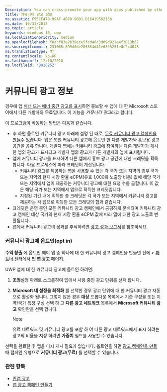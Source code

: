 ```yaml
---
Description: You can cross-promote your app with apps published by other developers. We call this feature community ads.
title: 커뮤니티 광고 정보
ms.assetid: F55CE478-99AF-4B70-90D1-D16419562136
ms.date: 10/31/2018
ms.topic: article
keywords: windows 10, uwp
ms.localizationpriority: medium
ms.openlocfilehash: f8acf83e2b39ece5fcd46c3d89d921e4f3013b67
ms.sourcegitcommit: 231065c899d0de285584d41e6335251e0c2c4048
ms.translationtype: MT
ms.contentlocale: ko-KR
ms.lasthandoff: 12/10/2018
ms.locfileid: "8828252"
---
```

# <a name="about-community-ads"></a>커뮤니티 광고 정보

경우에 앱 [배너 또는 배너 중간 광고를 표시](../monetize/display-ads-in-your-app.md)하면 홍보할 수 앱에 대 한 Microsoft 스토어에서 다른 개발자와 무료입니다. 이 기능을 *커뮤니티 광고*라고 합니다.  

이 프로그램이 작동하는 방법은 다음과 같습니다.

* 후 하면 옵트인 커뮤니티 광고 아래에 설명 된 대로, [무료 커뮤니티 광고 캠페인을 만들](create-an-ad-campaign-for-your-app.md)수 있습니다. 앱은 또한 커뮤니티 광고에 옵트인 한 다른 개발자와 홍보용 광고 공간을 공유 합니다. 개발자 앱에는 커뮤니티 광고에 참여하는 다른 개발자가 게시한 앱의 광고가 표시되고 개발자 앱의 광고가 다른 개발자의 앱에 표시됩니다.
* 앱에 커뮤니티 광고를 표시하여 다른 앱에서 홍보 광고 공간에 대한 크레딧을 획득합니다. 다음 프로세스에 따라 크레딧이 계산됩니다.
  * 커뮤니티 광고를 제공하는 앱을 사용할 수 있는 각 국가 또는 지역의 경우 국가 또는 지역의 현재 시장 환율 eCPM(유효 1,000회 노출당 비용) 값에 해당 국가 또는 지역에서 앱이 제공하는 커뮤니티 광고에 대한 요청 수를 곱합니다. 이 값은 해당 국가 또는 지역에서 앱으로 획득한 크레딧입니다.
  * 지정된 기간 내에 획득한 총 크레딧은 각 국가 또는 지역에서 커뮤니티 광고를 제공하는 각 앱으로 획득한 모든 크레딧의 합과 같습니다.
* 크레딧은 운영 중인 모든 커뮤니티 광고 캠페인에서 공평하게 분배되며 커뮤니티 광고 캠페인 대상 국가의 현재 시장 환율 eCPM 값에 따라 앱에 대한 광고 노출로 변환됩니다.
* 앱에서 커뮤니티 광고의 성과를 추적하려면 [광고 성과 보고서](advertising-performance-report.md)를 참조하세요.

### <a name="opt-in-to-community-ads"></a>커뮤니티 광고에 옵트인(opt in)

**수익 창출** 에 옵트인 해야 앱 중 하나에 대 한 커뮤니티 광고 캠페인을 만들면 전에 &gt; [파트너 센터](https://partner.microsoft.com/dashboard)에서 **인 앱 광고** 페이지.

UWP 앱에 대 한 커뮤니티 광고에 옵트인 하려면:

1. **조정**설정 아래로 스크롤하여 앱에서 사용 중인 광고 단위를 선택 합니다.
2. **Microsoft 내 설정을 최적화** 를 선택한 경우 광고 단위에 대 한 커뮤니티 광고 자동으로 활성화 됩니다. 그렇지 않은 경우 **대상** 드롭다운 목록에서 기준 구성을 또는 지역/국가 특정 구성 선택 하 고 **다른 광고 네트워크** 목록에서 **Microsoft 커뮤니티 광고** 확인란을 선택 합니다.

    > [!NOTE]
    > 유료 네트워크 및 커뮤니티 광고를 포함 하 여 다른 광고 네트워크에서 표시 하려는 광고의 비율을 지정 하려면 **가중치** 필드를 사용할 수 있습니다.

선택을 완료한 후 앱을 다시 게시 필요가 없습니다. 옵트인을 하면 [광고 캠페인을 만들](create-an-ad-campaign-for-your-app.md) 때 캠페인 유형으로 **커뮤니티 광고(무료)** 를 선택할 수 있습니다.

### <a name="related-topics"></a>관련 항목

* [인앱 광고](in-app-ads.md)
* [앱 광고 캠페인 만들기](create-an-ad-campaign-for-your-app.md)
